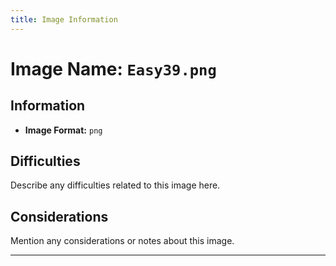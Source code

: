 ```yaml
---
title: Image Information
---
```


# Image Name: `Easy39.png`

## Information

- **Image Format:** `png`

## Difficulties

Describe any difficulties related to this image here.

## Considerations

Mention any considerations or notes about this image.

---
